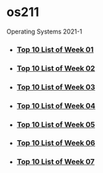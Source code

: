 # os211
Operating Systems 2021-1

* ### [Top 10 List of Week 01](./W01)
* ### [Top 10 List of Week 02](./W02)
* ### [Top 10 List of Week 03](./W03)
* ### [Top 10 List of Week 04](./W04)
* ### [Top 10 List of Week 05](./W05)
* ### [Top 10 List of Week 06](./W06)
* ### [Top 10 List of Week 07](./W07)
